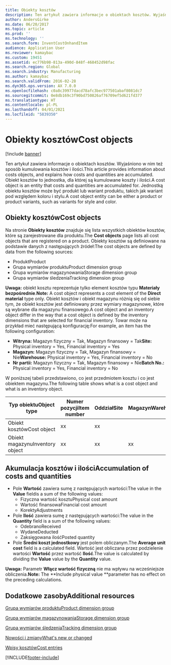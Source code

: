 ```yaml
---
title: Obiekty kosztów
description: Ten artykuł zawiera informacje o obiektach kosztów. Wyjaśniono w nim też sposób kumulowania kosztów i ilości. Obiekt kosztów to jednostka, dla której są kumulowane koszty i ilości. Jednostką obiektu kosztów może być produkt lub wariant produktu, takich jak wariant pod względem koloru i stylu.
author: AndersGirke
ms.date: 06/20/2017
ms.topic: article
ms.prod: ''
ms.technology: ''
ms.search.form: InventCostOnhandItem
audience: Application User
ms.reviewer: kamaybac
ms.custom: 19451
ms.assetid: ec776b98-813a-490d-848f-468452d98fac
ms.search.region: Global
ms.search.industry: Manufacturing
ms.author: kamaybac
ms.search.validFrom: 2016-02-28
ms.dyn365.ops.version: AX 7.0.0
ms.openlocfilehash: c0a8c39977dacd78afc3bec977501abaf8081dc7
ms.sourcegitcommit: 0e8db169c3f90bd750826af76709ef5d621fd377
ms.translationtype: HT
ms.contentlocale: pl-PL
ms.lasthandoff: 04/01/2021
ms.locfileid: "5839350"
---
```

# <a name="cost-objects"></a><span data-ttu-id="f79c3-105">Obiekty kosztów</span><span class="sxs-lookup"><span data-stu-id="f79c3-105">Cost objects</span></span>

[!include [banner](../includes/banner.md)]

<span data-ttu-id="f79c3-106">Ten artykuł zawiera informacje o obiektach kosztów. Wyjaśniono w nim też sposób kumulowania kosztów i ilości.</span><span class="sxs-lookup"><span data-stu-id="f79c3-106">This article provides information about costs objects, and explains how costs and quantities are accumulated.</span></span> <span data-ttu-id="f79c3-107">Obiekt kosztów to jednostka, dla której są kumulowane koszty i ilości.</span><span class="sxs-lookup"><span data-stu-id="f79c3-107">A cost object is an entity that costs and quantities are accumulated for.</span></span> <span data-ttu-id="f79c3-108">Jednostką obiektu kosztów może być produkt lub wariant produktu, takich jak wariant pod względem koloru i stylu.</span><span class="sxs-lookup"><span data-stu-id="f79c3-108">A cost object entity can be either a product or product variants, such as variants for style and color.</span></span>  

## <a name="cost-objects"></a><span data-ttu-id="f79c3-109">Obiekty kosztów</span><span class="sxs-lookup"><span data-stu-id="f79c3-109">Cost objects</span></span>

<span data-ttu-id="f79c3-110">Na stronie **Obiekty kosztów** znajduje się lista wszystkich obiektów kosztów, które są zarejestrowane dla produktu.</span><span class="sxs-lookup"><span data-stu-id="f79c3-110">The **Cost objects** page lists all cost objects that are registered on a product.</span></span> <span data-ttu-id="f79c3-111">Obiekty kosztów są definiowane na podstawie danych z następujących źródeł:</span><span class="sxs-lookup"><span data-stu-id="f79c3-111">The cost objects are defined by data from the following sources:</span></span>

-   <span data-ttu-id="f79c3-112">Produkt</span><span class="sxs-lookup"><span data-stu-id="f79c3-112">Product</span></span>
-   <span data-ttu-id="f79c3-113">Grupa wymiarów produktu</span><span class="sxs-lookup"><span data-stu-id="f79c3-113">Product dimension group</span></span>
-   <span data-ttu-id="f79c3-114">Grupa wymiarów magazynowania</span><span class="sxs-lookup"><span data-stu-id="f79c3-114">Storage dimension group</span></span>
-   <span data-ttu-id="f79c3-115">Grupa wymiarów śledzenia</span><span class="sxs-lookup"><span data-stu-id="f79c3-115">Tracking dimension group</span></span>

<span data-ttu-id="f79c3-116">**Uwaga:** obiekt kosztu reprezentuje tylko element kosztów typu **Materiały bezpośrednie**.</span><span class="sxs-lookup"><span data-stu-id="f79c3-116">**Note:** A cost object represents a cost element of the **Direct material** type only.</span></span> <span data-ttu-id="f79c3-117">Obiekt kosztów i obiekt magazynu różnią się od siebie tym, że obiekt kosztów jest definiowany przez wymiary magazynowe, które są wybrane dla magazynu finansowego.</span><span class="sxs-lookup"><span data-stu-id="f79c3-117">A cost object and an inventory object differ in the way that a cost object is defined by the inventory dimensions that are selected for financial inventory.</span></span> <span data-ttu-id="f79c3-118">Towar może na przykład mieć następującą konfigurację:</span><span class="sxs-lookup"><span data-stu-id="f79c3-118">For example, an item has the following configuration:</span></span>

-   <span data-ttu-id="f79c3-119">**Witryna:** Magazyn fizyczny = Tak, Magazyn finansowy = Tak</span><span class="sxs-lookup"><span data-stu-id="f79c3-119">**Site:** Physical inventory = Yes, Financial inventory = Yes</span></span>
-   <span data-ttu-id="f79c3-120">**Magazyn:** Magazyn fizyczny = Tak, Magazyn finansowy = Nie</span><span class="sxs-lookup"><span data-stu-id="f79c3-120">**Warehouse:** Physical inventory = Yes, Financial inventory = No</span></span>
-   <span data-ttu-id="f79c3-121">**Nr partii:** Magazyn fizyczny = Tak, Magazyn finansowy = Nie</span><span class="sxs-lookup"><span data-stu-id="f79c3-121">**Batch No.:** Physical inventory = Yes, Financial inventory = No</span></span>

<span data-ttu-id="f79c3-122">W poniższej tabeli przedstawiono, co jest przedmiotem kosztu i co jest obiektem magazynu.</span><span class="sxs-lookup"><span data-stu-id="f79c3-122">The following table shows what is a cost object and what is an inventory object.</span></span>

| <span data-ttu-id="f79c3-123">Typ obiektu</span><span class="sxs-lookup"><span data-stu-id="f79c3-123">Object type</span></span>      | <span data-ttu-id="f79c3-124">Numer pozycji</span><span class="sxs-lookup"><span data-stu-id="f79c3-124">Item number</span></span> | <span data-ttu-id="f79c3-125">Oddział</span><span class="sxs-lookup"><span data-stu-id="f79c3-125">Site</span></span> | <span data-ttu-id="f79c3-126">Magazyn</span><span class="sxs-lookup"><span data-stu-id="f79c3-126">Warehouse</span></span> | <span data-ttu-id="f79c3-127">Numer partii</span><span class="sxs-lookup"><span data-stu-id="f79c3-127">Batch No.</span></span> |
|------------------|-------------|------|-----------|-----------|
| <span data-ttu-id="f79c3-128">Obiekt kosztów</span><span class="sxs-lookup"><span data-stu-id="f79c3-128">Cost object</span></span>      | <span data-ttu-id="f79c3-129">x</span><span class="sxs-lookup"><span data-stu-id="f79c3-129">x</span></span>           | <span data-ttu-id="f79c3-130">x</span><span class="sxs-lookup"><span data-stu-id="f79c3-130">x</span></span>    |           |           |
| <span data-ttu-id="f79c3-131">Obiekt magazynu</span><span class="sxs-lookup"><span data-stu-id="f79c3-131">Inventory object</span></span> | <span data-ttu-id="f79c3-132">x</span><span class="sxs-lookup"><span data-stu-id="f79c3-132">x</span></span>           | <span data-ttu-id="f79c3-133">x</span><span class="sxs-lookup"><span data-stu-id="f79c3-133">x</span></span>    |  <span data-ttu-id="f79c3-134">x</span><span class="sxs-lookup"><span data-stu-id="f79c3-134">x</span></span>        | <span data-ttu-id="f79c3-135">x</span><span class="sxs-lookup"><span data-stu-id="f79c3-135">x</span></span>         |

## <a name="accumulation-of-costs-and-quantities"></a><span data-ttu-id="f79c3-136">Akumulacja kosztów i ilości</span><span class="sxs-lookup"><span data-stu-id="f79c3-136">Accumulation of costs and quantities</span></span>
-   <span data-ttu-id="f79c3-137">Pole **Wartość** zawiera sumę z następujących wartości:</span><span class="sxs-lookup"><span data-stu-id="f79c3-137">The value in the **Value** fieldis a sum of the following values:</span></span>
    -   <span data-ttu-id="f79c3-138">Fizyczna wartość kosztu</span><span class="sxs-lookup"><span data-stu-id="f79c3-138">Physical cost amount</span></span>
    -   <span data-ttu-id="f79c3-139">Wartość finansowa</span><span class="sxs-lookup"><span data-stu-id="f79c3-139">Financial cost amount</span></span>
    -   <span data-ttu-id="f79c3-140">Korekty</span><span class="sxs-lookup"><span data-stu-id="f79c3-140">Adjustments</span></span>
-   <span data-ttu-id="f79c3-141">Pole **Ilość** zawiera sumę z następujących wartości:</span><span class="sxs-lookup"><span data-stu-id="f79c3-141">The value in the **Quantity** field is a sum of the following values:</span></span>
    -   <span data-ttu-id="f79c3-142">Odebrano</span><span class="sxs-lookup"><span data-stu-id="f79c3-142">Received</span></span>
    -   <span data-ttu-id="f79c3-143">Wydane</span><span class="sxs-lookup"><span data-stu-id="f79c3-143">Deducted</span></span>
    -   <span data-ttu-id="f79c3-144">Zaksięgowana ilość</span><span class="sxs-lookup"><span data-stu-id="f79c3-144">Posted quantity</span></span>
-   <span data-ttu-id="f79c3-145">Pole **Średni koszt jednostkowy** jest polem obliczanym.</span><span class="sxs-lookup"><span data-stu-id="f79c3-145">The **Average unit cost** field is a calculated field.</span></span> <span data-ttu-id="f79c3-146">Wartość jest obliczana przez podzielenie wartości **Wartość** przez wartość **Ilość**.</span><span class="sxs-lookup"><span data-stu-id="f79c3-146">The value is calculated by dividing the **Value** value by the **Quantity** value.</span></span>

<span data-ttu-id="f79c3-147">**Uwaga:** Parametr **Włącz wartość fizyczną** nie ma wpływu na wcześniejsze obliczenia.</span><span class="sxs-lookup"><span data-stu-id="f79c3-147">**Note:** The \*\*Include physical value \*\*parameter has no effect on the preceding calculations.</span></span>

<a name="additional-resources"></a><span data-ttu-id="f79c3-148">Dodatkowe zasoby</span><span class="sxs-lookup"><span data-stu-id="f79c3-148">Additional resources</span></span>
--------

[<span data-ttu-id="f79c3-149">Grupa wymiarów produktu</span><span class="sxs-lookup"><span data-stu-id="f79c3-149">Product dimension group</span></span>](https://technet.microsoft.com/library/aa499382.aspx)

[<span data-ttu-id="f79c3-150">Grupa wymiarów magazynowania</span><span class="sxs-lookup"><span data-stu-id="f79c3-150">Storage dimension group</span></span>](https://technet.microsoft.com/library/hh209317.aspx)

[<span data-ttu-id="f79c3-151">Grupa wymiarów śledzenia</span><span class="sxs-lookup"><span data-stu-id="f79c3-151">Tracking dimension group</span></span>](https://technet.microsoft.com/library/hh209465.aspx)

[<span data-ttu-id="f79c3-152">Nowości i zmiany</span><span class="sxs-lookup"><span data-stu-id="f79c3-152">What's new or changed</span></span>](../../fin-and-ops/get-started/whats-new-changed.md)

[<span data-ttu-id="f79c3-153">Wpisy kosztów</span><span class="sxs-lookup"><span data-stu-id="f79c3-153">Cost entries</span></span>](cost-entries.md)





[!INCLUDE[footer-include](../../includes/footer-banner.md)]